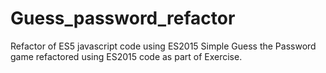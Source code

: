 # Guess_password_refactor
Refactor of ES5 javascript code using ES2015 
Simple Guess the Password game refactored using ES2015 code as part of Exercise.
